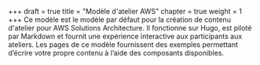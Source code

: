 +++
draft = true
title = "Modèle d'atelier AWS"
chapter = true
weight = 1
+++
Ce modèle est le modèle par défaut pour la création de contenu d'atelier pour AWS Solutions Architecture. Il fonctionne sur Hugo, est piloté par Markdown et fournit une expérience interactive aux participants aux ateliers. Les pages de ce modèle fournissent des exemples permettant d’écrire votre propre contenu à l’aide des composants disponibles.
